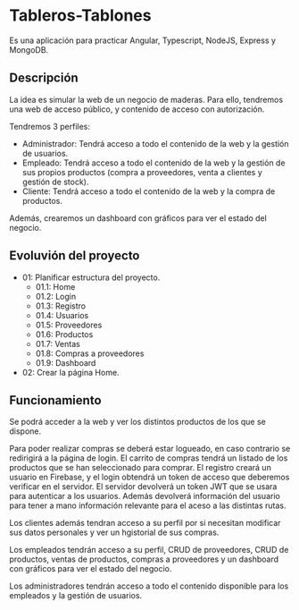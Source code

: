 # Tableros-Tablones

Es una aplicación para practicar Angular, Typescript, NodeJS, Express y MongoDB.

## Descripción

La idea es simular la web de un negocio de maderas. Para ello, tendremos una web de acceso público, y contenido de acceso con autorización.

Tendremos 3 perfiles:

* Administrador: Tendrá acceso a todo el contenido de la web y la gestión de usuarios.
* Empleado: Tendrá acceso a todo el contenido de la web y la gestión de sus propios productos (compra a proveedores, venta a clientes y gestión de stock).
* Cliente: Tendrá acceso a todo el contenido de la web y la compra de productos.

Además, crearemos un dashboard con gráficos para ver el estado del negocio.

## Evoluvión del proyecto

* 01: Planificar estructura del proyecto.
  * 01.1: Home
  * 01.2: Login
  * 01.3: Registro
  * 01.4: Usuarios
  * 01.5: Proveedores
  * 01.6: Productos
  * 01.7: Ventas
  * 01.8: Compras a proveedores
  * 01.9: Dashboard
* 02: Crear la página Home.

## Funcionamiento

Se podrá acceder a la web y ver los distintos productos de los que se dispone.

Para poder realizar compras se deberá estar logueado, en caso contrario se redirigirá a la página de login. El carrito de compras tendrá un listado de los productos que se han seleccionado para comprar.
El registro creará un usuario en Firebase, y el login obtendrá un token de acceso que deberemos verificar en el servidor. El servidor devolverá un token JWT que se usara para autenticar a los usuarios. Además devolverá información del usuario para tener a mano información relevante para el aceso a las distintas rutas.

Los clientes además tendran acceso a su perfil por si necesitan modificar sus datos personales y ver un hgistorial de sus compras.

Los empleados tendrán acceso a su perfil, CRUD de proveedores, CRUD de productos, ventas de productos, compras a proveedores y un dashboard con gráficos para ver el estado del negocio.

Los administradores tendrán acceso a todo el contenido disponible para los empleados y la gestión de usuarios.
